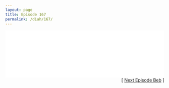 ```yaml
---
layout: page
title: Episode 167
permalink: /diah/167/
---
```


<iframe allowfullscreen="true" frameborder="0" style="width:100%;" marginheight="0" marginwidth="0" mozallowfullscreen="true" scrolling="NO" src="//gdriveplayer.us/embed2.php?link=OH4Sr07QyuN2JnVCXZ9Oagu9Jymj8azcYS8TkxeUIp38y2lVz3JRuvyfIJpGFwRYktvpF7%252FTFA2yJwwMswcKFwEV3VzKAqCRfVkJiTEsPvgFAqtyNVADqnElExmDlICC6dynxGI1%252BvqSipJ%252B3tDAGIcWZdQjboYyCGITjzFxvFXc5N8M59Wyq%252Bv3ZaSYM6xGqqA4aOvWUPoh2VYBRyXKHn&amp;no_adult=yes" webkitallowfullscreen="true"></iframe>

<div align="right">[ <a href="/diah/168/">Next Episode Beb</a> ]</div>

